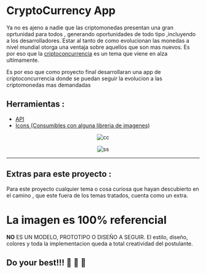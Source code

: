 # CryptoCurrency App

Ya no es ajeno a nadie que las criptomonedas presentan una gran oprtunidad para todos , generando oportunidades de todo tipo ,incluyendo a los desarrolladores. Estar al tanto de como evolucionan las monedas a nivel mundial otorga una ventaja sobre aquellos que son mas nuevos.
Es por eso que la [criptoconcurrencia](https://blockgeeks.com/guides/what-is-cryptocurrency/) es un tema que viene en alza ultimamente.

Es por eso que como proyecto final desarrollaran una app de criptoconcurrencia donde se puedan seguir la evolucion a las criptomonedas mas demandadas

## Herramientas : 

- [API](https://coinmarketcap.com/)
- [Icons (Consumibles con alguna libreria de imagenes)](https://github.com/cjdowner/cryptocurrency-icons)

<div align="center">

![cc](https://pbs.twimg.com/profile_images/893435758568144897/2djhib4g.jpg)
	
![ss](https://raw.githubusercontent.com/pratikghosalkar/CryptoCurrencyTracker/master/Screenshot.png)

</div>

---

## Extras para este proyecto :
Para este proyecto cualquier tema o cosa curiosa que hayan descubierto en el camino , que este fuera de los temas tratados, cuenta como un extra.


# La imagen es 100% referencial

**NO** ES UN MODELO, PROTOTIPO O DISEÑO A SEGUIR. El estilo, diseño, colores y toda la implementacion queda a total creatividad del postulante. 
## Do your best!!! :punch: :muscle: :iphone:
